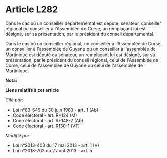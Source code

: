 # Article L282

Dans le cas où un conseiller départemental est député, sénateur, conseiller régional ou conseiller à l'Assemblée de Corse, un
remplaçant lui est désigné, sur sa présentation, par le président du conseil départemental.

Dans le cas où un conseiller régional, un conseiller à l'Assemblée de Corse, un conseiller à l'assemblée de Guyane ou un
conseiller à l'assemblée de Martinique est député ou sénateur, un remplaçant lui est désigné, sur sa présentation, par le
président du conseil régional, celui de l'Assemblée de Corse, celui de l'assemblée de Guyane ou celui de l'assemblée de
Martinique.

**Nota:**



**Liens relatifs à cet article**

_Cité par_:

  - Loi n°83-549 du 30 juin 1983 - art. 1 (Ab)
  - Code électoral - art. R*134 (M)
  - Code électoral - art. R*148-2 (Ab)
  - Code électoral - art. R130-1 (VT)

_Modifié par_:

  - Loi n°2013-403 du 17 mai 2013 - art. 1 (V)
  - Loi n°2013-702 du 2 août 2013 - art. 5
